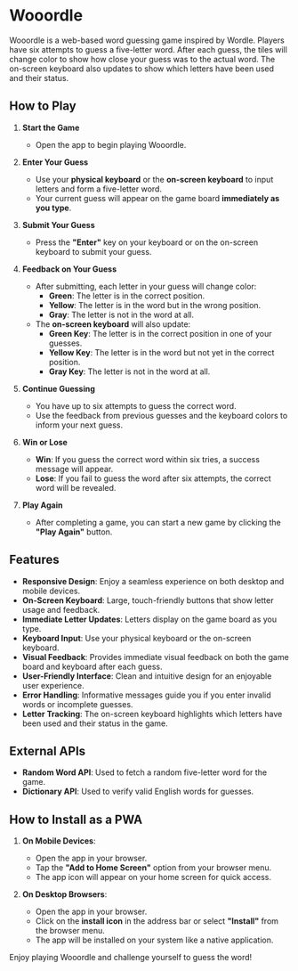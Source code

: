 # Wooordle

Wooordle is a web-based word guessing game inspired by Wordle. Players have six attempts to guess a five-letter word. After each guess, the tiles will change color to show how close your guess was to the actual word. The on-screen keyboard also updates to show which letters have been used and their status.

## How to Play

1. **Start the Game**

   - Open the app to begin playing Wooordle.

2. **Enter Your Guess**

   - Use your **physical keyboard** or the **on-screen keyboard** to input letters and form a five-letter word.
   - Your current guess will appear on the game board **immediately as you type**.

3. **Submit Your Guess**

   - Press the **"Enter"** key on your keyboard or on the on-screen keyboard to submit your guess.

4. **Feedback on Your Guess**

   - After submitting, each letter in your guess will change color:
     - **Green**: The letter is in the correct position.
     - **Yellow**: The letter is in the word but in the wrong position.
     - **Gray**: The letter is not in the word at all.
   - The **on-screen keyboard** will also update:
     - **Green Key**: The letter is in the correct position in one of your guesses.
     - **Yellow Key**: The letter is in the word but not yet in the correct position.
     - **Gray Key**: The letter is not in the word at all.

5. **Continue Guessing**

   - You have up to six attempts to guess the correct word.
   - Use the feedback from previous guesses and the keyboard colors to inform your next guess.

6. **Win or Lose**

   - **Win**: If you guess the correct word within six tries, a success message will appear.
   - **Lose**: If you fail to guess the word after six attempts, the correct word will be revealed.

7. **Play Again**

   - After completing a game, you can start a new game by clicking the **"Play Again"** button.

## Features

- **Responsive Design**: Enjoy a seamless experience on both desktop and mobile devices.
- **On-Screen Keyboard**: Large, touch-friendly buttons that show letter usage and feedback.
- **Immediate Letter Updates**: Letters display on the game board as you type.
- **Keyboard Input**: Use your physical keyboard or the on-screen keyboard.
- **Visual Feedback**: Provides immediate visual feedback on both the game board and keyboard after each guess.
- **User-Friendly Interface**: Clean and intuitive design for an enjoyable user experience.
- **Error Handling**: Informative messages guide you if you enter invalid words or incomplete guesses.
- **Letter Tracking**: The on-screen keyboard highlights which letters have been used and their status in the game.

## External APIs

- **Random Word API**: Used to fetch a random five-letter word for the game.
- **Dictionary API**: Used to verify valid English words for guesses.

## How to Install as a PWA

1. **On Mobile Devices**:
   - Open the app in your browser.
   - Tap the **"Add to Home Screen"** option from your browser menu.
   - The app icon will appear on your home screen for quick access.

2. **On Desktop Browsers**:
   - Open the app in your browser.
   - Click on the **install icon** in the address bar or select **"Install"** from the browser menu.
   - The app will be installed on your system like a native application.

Enjoy playing Wooordle and challenge yourself to guess the word!